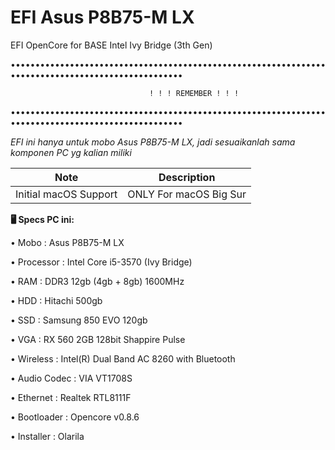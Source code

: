 # EFI Asus P8B75-M LX
EFI OpenCore for BASE Intel Ivy Bridge (3th Gen)

•••••••••••••••••••••••••••••••••••••••••••••••••••••••••••••••••••••••••••••••••••••••••••••••••••

                                   ! ! ! REMEMBER ! ! !

•••••••••••••••••••••••••••••••••••••••••••••••••••••••••••••••••••••••••••••••••••••••••••••••••••

*EFI ini hanya untuk mobo Asus P8B75-M LX, jadi sesuaikanlah sama komponen PC yg kalian miliki*


| Note  | Description |
| ------------- | ------------- |
| Initial macOS Support  | ONLY For macOS Big Sur  |

**🖥 Specs PC ini:**

• Mobo : Asus P8B75-M LX

• Processor : Intel Core i5-3570 (Ivy Bridge)

• RAM : DDR3 12gb (4gb + 8gb) 1600MHz

• HDD : Hitachi 500gb

• SSD : Samsung 850 EVO 120gb

• VGA : RX 560 2GB 128bit Shappire Pulse

• Wireless : Intel(R) Dual Band AC 8260 with Bluetooth

• Audio Codec : VIA VT1708S

• Ethernet : Realtek RTL8111F

• Bootloader : Opencore v0.8.6

• Installer : Olarila

